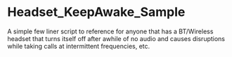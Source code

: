 # Headset_KeepAwake_Sample
A simple few liner script to reference for anyone that has a BT/Wireless headset that turns itself off after awhile of no audio and causes disruptions while taking calls at intermittent frequencies, etc.
